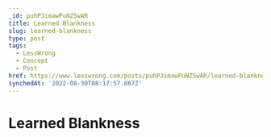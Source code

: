 ```yaml
---
_id: puhPJimawPuNZ5wAR
title: Learned Blankness
slug: learned-blankness
type: post
tags:
  - LessWrong
  - Concept
  - Post
href: https://www.lesswrong.com/posts/puhPJimawPuNZ5wAR/learned-blankness
synchedAt: '2022-08-30T08:17:57.867Z'
---
```


# Learned Blankness
